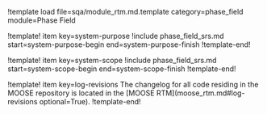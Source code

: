 !template load file=sqa/module_rtm.md.template category=phase_field module=Phase Field

!template! item key=system-purpose
!include phase_field_srs.md start=system-purpose-begin end=system-purpose-finish
!template-end!

!template! item key=system-scope
!include phase_field_srs.md start=system-scope-begin end=system-scope-finish
!template-end!

!template! item key=log-revisions
The changelog for all code residing in the MOOSE repository is located in the
[MOOSE RTM](moose_rtm.md#log-revisions optional=True).
!template-end!

